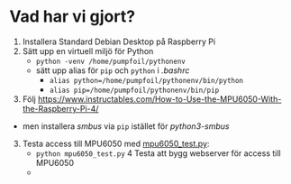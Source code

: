Vad har vi gjort?
=================
1. Installera Standard Debian Desktop på Raspberry Pi
2. Sätt upp en virtuell miljö för Python
   - `python -venv /home/pumpfoil/pythonenv`
   - sätt upp alias för `pip` och `python` i _.bashrc_
     - `alias python=/home/pumpfoil/pythonenv/bin/python`
     - `alias pip=/home/pumpfoil/pythonenv/bin/pip`
2. Följ https://www.instructables.com/How-to-Use-the-MPU6050-With-the-Raspberry-Pi-4/
  - men installera _smbus_ via `pip` istället för _python3-smbus_
3. Testa access till MPU6050 med [mpu6050_test.py](./mpu6050_test.py):
   - `python mpu6050_test.py`
4 Testa att bygg webserver för access till MPU6050
   - 
